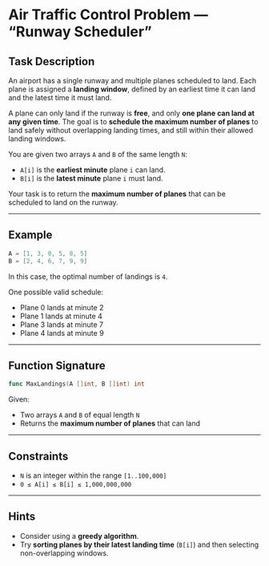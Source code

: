 # Air Traffic Control Problem — “Runway Scheduler”

## Task Description

An airport has a single runway and multiple planes scheduled to land. Each plane is assigned a **landing window**, defined by an earliest time it can land and the latest time it must land.

A plane can only land if the runway is **free**, and only **one plane can land at any given time**. The goal is to **schedule the maximum number of planes** to land safely without overlapping landing times, and still within their allowed landing windows.

You are given two arrays `A` and `B` of the same length `N`:

- `A[i]` is the **earliest minute** plane `i` can land.  
- `B[i]` is the **latest minute** plane `i` must land.

Your task is to return the **maximum number of planes** that can be scheduled to land on the runway.

---

## Example

```go
A = [1, 3, 0, 5, 8, 5]
B = [2, 4, 6, 7, 9, 9]
```

In this case, the optimal number of landings is `4`.

One possible valid schedule:
- Plane 0 lands at minute 2
- Plane 1 lands at minute 4
- Plane 3 lands at minute 7
- Plane 4 lands at minute 9

---

## Function Signature

```go
func MaxLandings(A []int, B []int) int
```

Given:
- Two arrays `A` and `B` of equal length `N`
- Returns the **maximum number of planes** that can land

---

## Constraints

- `N` is an integer within the range `[1..100,000]`
- `0 ≤ A[i] ≤ B[i] ≤ 1,000,000,000`

---

## Hints

- Consider using a **greedy algorithm**.
- Try **sorting planes by their latest landing time** (`B[i]`) and then selecting non-overlapping windows.


